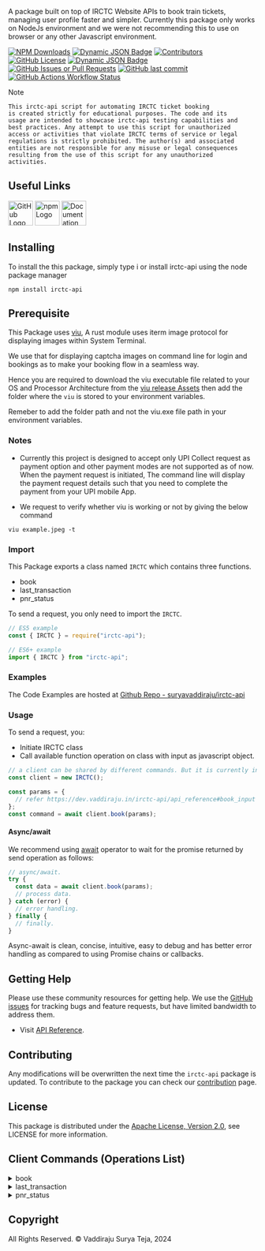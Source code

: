 A package built on top of IRCTC Website APIs to book train tickets, managing user profile faster and simpler. Currently this package only works on NodeJs environment and we were not recommending this to use on browser or any other Javascript environment.

[![NPM Downloads](https://img.shields.io/npm/dw/irctc-api)](https://www.npmjs.com/package/irctc-api)
[![Dynamic JSON Badge](https://img.shields.io/badge/dynamic/json?url=https%3A%2F%2Fraw.githubusercontent.com%2Fsuryavaddiraju%2Firctc-api%2Fmain%2Fpackage.json&query=engines.node&label=node)](https://www.npmjs.com/package/irctc-api)
[![Contributors](https://img.shields.io/github/contributors/suryavaddiraju/irctc-api.svg)](https://github.com/suryavaddiraju/irctc-api/graphs/contributors)
[![GitHub License](https://img.shields.io/github/license/suryavaddiraju/irctc-api)](http://www.apache.org/licenses/LICENSE-2.0)
[![Dynamic JSON Badge](https://img.shields.io/badge/dynamic/json?url=https%3A%2F%2Fraw.githubusercontent.com%2Fsuryavaddiraju%2Firctc-api%2Fmain%2Fpackage.json&query=version&label=version)](https://www.npmjs.com/package/irctc-api)
[![GitHub Issues or Pull Requests](https://img.shields.io/github/issues/suryavaddiraju/irctc-api)](https://github.com/suryavaddiraju/irctc-api/issues)
[![GitHub last commit](https://img.shields.io/github/last-commit/suryavaddiraju/irctc-api)](https://github.com/suryavaddiraju/irctc-api)
[![GitHub Actions Workflow Status](https://img.shields.io/github/actions/workflow/status/suryavaddiraju/irctc-api/node.js.yml)](https://github.com/suryavaddiraju/irctc-api/actions/workflows/node.js.yml)


> [!NOTE] 
> ```
> This irctc-api script for automating IRCTC ticket booking
> is created strictly for educational purposes. The code and its
> usage are intended to showcase irctc-api testing capabilities and
> best practices. Any attempt to use this script for unauthorized
> access or activities that violate IRCTC terms of service or legal
> regulations is strictly prohibited. The author(s) and associated
> entities are not responsible for any misuse or legal consequences 
> resulting from the use of this script for any unauthorized 
> activities.
> ```


## Useful Links

<a href="https://github.com/suryavaddiraju/irctc-api"><img src="https://github.githubassets.com/assets/GitHub-Mark-ea2971cee799.png" alt="GitHub Logo" width="50" height="50"/></a> <a href="https://www.npmjs.com/package/irctc-api"><img src="https://upload.wikimedia.org/wikipedia/commons/d/db/Npm-logo.svg" alt="npm Logo" width="50" height="50"/></a> <a href="https://dev.vaddiraju.in/irctc-api/api_reference"><img src="https://upload.wikimedia.org/wikipedia/commons/thumb/d/d2/Read-the-docs.png/330px-Read-the-docs.png" alt="Documentation Logo" width="50" height="50"/></a>

## Installing

To install the this package, simply type i or install irctc-api using the node package manager

```shell
npm install irctc-api
```

## Prerequisite

This Package uses [viu](https://github.com/atanunq/viu), A rust module uses iterm image protocol for displaying images within System Terminal.

We use that for displaying captcha images on command line for login and bookings as to make your booking flow in a seamless way.

Hence you are required to download the viu executable file related to your OS and Processor Architecture from the [viu release Assets](https://github.com/atanunq/viu/releases/latest) then add the folder where the `viu` is stored to your environment variables.

Remeber to add the folder path and not the viu.exe file path in your environment variables.


### Notes

- Currently this project is designed to accept only UPI Collect request as payment option and other payment modes are not supported as of now. When the payment request is initiated, The command line will display the payment request details such that you need to complete the payment from your UPI mobile App.

- We request to verify whether viu is working or not by giving the below command

```shell
viu example.jpeg -t
```

### Import

This Package exports a class named `IRCTC` which contains three functions.

- book
- last_transaction
- pnr_status

To send a request, you only need to import the `IRCTC`.

```js
// ES5 example
const { IRCTC } = require("irctc-api");
```

```js
// ES6+ example
import { IRCTC } from "irctc-api";
```
### Examples

The Code Examples are hosted at [Github Repo - suryavaddiraju/irctc-api](https://github.com/suryavaddiraju/irctc-api/tree/main/examples)

### Usage

To send a request, you:

- Initiate IRCTC class
- Call available function operation on class with input as javascript object.

```js
// a client can be shared by different commands. But it is currently in development untill then use client seperately.
const client = new IRCTC();

const params = {
  // refer https://dev.vaddiraju.in/irctc-api/api_reference#book_input
};
const command = await client.book(params);
```

#### Async/await

We recommend using [await](https://developer.mozilla.org/en-US/docs/Web/JavaScript/Reference/Operators/await)
operator to wait for the promise returned by send operation as follows:

```js
// async/await.
try {
  const data = await client.book(params);
  // process data.
} catch (error) {
  // error handling.
} finally {
  // finally.
}
```

Async-await is clean, concise, intuitive, easy to debug and has better error handling
as compared to using Promise chains or callbacks.

## Getting Help

Please use these community resources for getting help.
We use the [GitHub issues](https://github.com/suryavaddiraju/irctc-api/issues) for tracking bugs and feature requests, but have limited bandwidth to address them.

- Visit [API Reference](https://dev.vaddiraju.in/irctc-api/api_reference).

## Contributing

Any modifications will be overwritten the next time the `irctc-api` package is updated. To contribute to the package you can check our [contribution](https://dev.vaddiraju.in/irctc-api/contribution) page.

## License

This package is distributed under the
[Apache License, Version 2.0](http://www.apache.org/licenses/LICENSE-2.0),
see LICENSE for more information.

## Client Commands (Operations List)

<details>
<summary>
book
</summary>
<a href="https://dev.vaddiraju.in/irctc-api/api_reference#book">Command API Reference</a> / <a href="https://dev.vaddiraju.in/irctc-api/api_reference#book_input">Input</a> / <a href="https://dev.vaddiraju.in/irctc-api/api_reference#book_output">Output</a>
</details>
<details>
<summary>
last_transaction
</summary>
<a href="https://dev.vaddiraju.in/irctc-api/api_reference#last_transaction">Command API Reference</a> / <a href="https://dev.vaddiraju.in/irctc-api/api_reference#last_transaction_input">Input</a> / <a href="https://dev.vaddiraju.in/irctc-api/api_reference#last_transaction_output">Output</a>
</details>
<details>
<summary>
pnr_status
</summary>
<a href="https://dev.vaddiraju.in/irctc-api/api_reference#pnr_status">Command API Reference</a> / <a href="https://dev.vaddiraju.in/irctc-api/api_reference#pnr_status_input">Input</a> / <a href="https://dev.vaddiraju.in/irctc-api/api_reference#pnr_status_output">Output</a>
</details>

## Copyright

All Rights Reserved. &copy; Vaddiraju Surya Teja, 2024
